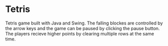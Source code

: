 # Tetris
Tetris game built with Java and Swing. The falling blockes are controlled by the arrow keys and the game can be paused by clicking the pause button. The players recieve higher points by clearing multiple rows at the same time.
